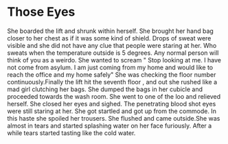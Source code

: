 # Those Eyes

She boarded the lift and shrunk within herself. She brought her hand bag closer to her chest as if it was some kind of shield. Drops of sweat were visible and she did not have any clue that people were staring at her. Who sweats when the temperature outside is 5 degrees. Any normal person will think of you as a weirdo. She wanted to scream " Stop looking at me. I have not come from asylum. I am just coming from my home and would like to reach the office and my home safely" She was checking the floor number continuously.Finally the lift hit the seventh floor , and out she rushed like a mad girl clutching her bags. She dumped the bags in her cubicle and proceeded towards the wash room. She went to one of the loo and relieved herself. She closed her eyes and sighed. The penetrating blood shot eyes were still staring at her. She got startled and got up from the commode. In this haste she spoiled her trousers. She flushed and came outside.She was almost in tears and started splashing water on her face furiously. After a while tears started tasting like the cold water.
